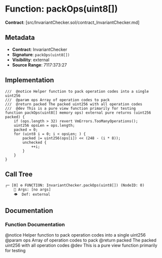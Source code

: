 # Function: packOps(uint8[])

**Contract**: [src/InvariantChecker.sol/contract_InvariantChecker.md]

## Metadata

- **Contract**: InvariantChecker
- **Signature**: `packOps(uint8[])`
- **Visibility**: external
- **Source Range**: 7117:373:27

## Implementation

```solidity
///  @notice Helper function to pack operation codes into a single uint256
///  @param ops Array of operation codes to pack
///  @return packed The packed uint256 with all operation codes
///  @dev This is a pure view function primarily for testing
function packOps(uint8[] memory ops) external pure returns (uint256 packed) {
    if (ops.length > 32) revert VmErrors.TooManyOperations();
    uint256 opsLen = ops.length;
    packed = 0;
    for (uint8 i = 0; i < opsLen; ) {
        packed |= uint256(ops[i]) << (248 - (i * 8));
        unchecked {
            ++i;
        }
    }
}
```

## Call Tree

```
┌─ [0] ⚙️ FUNCTION: InvariantChecker.packOps(uint8[]) (NodeID: 0)
    💬 Args: [no args]
    👁️  Def: external
```

## Documentation

### Function Documentation

 @notice Helper function to pack operation codes into a single uint256
 @param ops Array of operation codes to pack
 @return packed The packed uint256 with all operation codes
 @dev This is a pure view function primarily for testing
